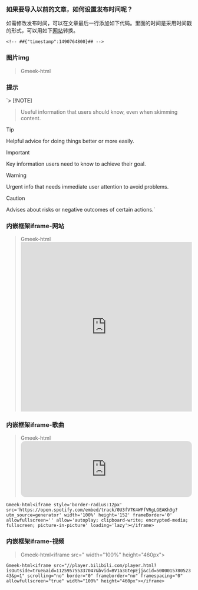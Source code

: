 ### 如果要导入以前的文章，如何设置发布时间呢？
如需修改发布时间，可以在文章最后一行添加如下代码。里面的时间是采用时间戳的形式，可以用如下[网站](https://tool.lu/timestamp)转换。

`<!-- ##{"timestamp":1490764800}## -->` 

### 图片img

> Gmeek-html<img src=" ">

### 提示
`> [!NOTE]
> Useful information that users should know, even when skimming content.

> [!TIP]
> Helpful advice for doing things better or more easily.

> [!IMPORTANT]
> Key information users need to know to achieve their goal.

> [!WARNING]
> Urgent info that needs immediate user attention to avoid problems.

> [!CAUTION]
> Advises about risks or negative outcomes of certain actions.`
### 内嵌框架iframe-网站

> Gmeek-html<iframe src="https://cshu.cn" width="100%" height="460px" frameborder="0" allowfullscreen="true"></iframe>

### 内嵌框架iframe-歌曲

> Gmeek-html<iframe style='border-radius:12px' src='https://open.spotify.com/embed/track/0U3fV7K4WFfVRgLGEAKh3g?utm_source=generator' width='100%' height='152' frameBorder='0' allowfullscreen='' allow='autoplay; clipboard-write; encrypted-media; fullscreen; picture-in-picture' loading='lazy'></iframe>

`Gmeek-html<iframe style='border-radius:12px' src='https://open.spotify.com/embed/track/0U3fV7K4WFfVRgLGEAKh3g?utm_source=generator' width='100%' height='152' frameBorder='0' allowfullscreen='' allow='autoplay; clipboard-write; encrypted-media; fullscreen; picture-in-picture' loading='lazy'></iframe>`

### 内嵌框架iframe-视频

> Gmeek-html<iframe src=" width="100%" height="460px"></iframe>

`Gmeek-html<iframe src="//player.bilibili.com/player.html?isOutside=true&aid=112595755337047&bvid=BV1a3GtepEjj&cid=500001578052343&p=1" scrolling="no" border="0" frameborder="no" framespacing="0" allowfullscreen="true" width="100%" height="460px"></iframe>`